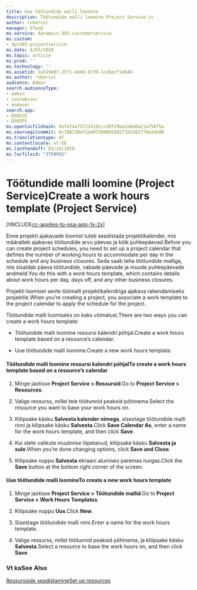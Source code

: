 ```yaml
---
title: Uue töötundide malli loomine
description: Töötundide malli loomine Project Service'is
author: ruhercul
manager: kfend
ms.service: dynamics-365-customerservice
ms.custom:
- dyn365-projectservice
ms.date: 8/03/2018
ms.topic: article
ms.prod: ''
ms.technology: ''
ms.assetid: 1a519487-25f1-4e9d-b739-1c1becf1d649
ms.author: ruhercul
audience: Admin
search.audienceType:
- admin
- customizer
- enduser
search.app:
- D365CE
- D365PS
ms.openlocfilehash: 5e7ef4af5f22419cccd8f29ea2a0a0a21a75875a
ms.sourcegitcommit: 8c786230ef2a497280885b827162561776e2eb00
ms.translationtype: HT
ms.contentlocale: et-EE
ms.lasthandoff: 03/24/2020
ms.locfileid: "3750992"
---
```

# <a name="create-a-work-hours-template-project-service"></a><span data-ttu-id="6715d-103">Töötundide malli loomine (Project Service)</span><span class="sxs-lookup"><span data-stu-id="6715d-103">Create a work hours template (Project Service)</span></span>

[!INCLUDE[cc-applies-to-psa-app-1x-2x](../includes/cc-applies-to-psa-app-1x-2x.md)]

<span data-ttu-id="6715d-104">Enne projekti ajakavade loomist tuleb seadistada projektikalender, mis määratleb ajakavas töötundide arvu päevas ja kõik puhkepäevad.</span><span class="sxs-lookup"><span data-stu-id="6715d-104">Before you can create project schedules, you need to set up a project calendar that defines the number of working hours to accommodate per day in the schedule and any business closures.</span></span> <span data-ttu-id="6715d-105">Seda saab teha töötundide malliga, mis sisaldab päeva töötundide, vabade päevade ja muude puhkepäevade andmeid.</span><span class="sxs-lookup"><span data-stu-id="6715d-105">You do this with a work hours template, which contains details about work hours per day, days off, and any other business closures.</span></span>  
  
 <span data-ttu-id="6715d-106">Projekti loomisel seote töömalli projektikalendriga ajakava rakendamiseks projektile.</span><span class="sxs-lookup"><span data-stu-id="6715d-106">When you’re creating a project, you associate a work template to the project calendar to apply the schedule for the project.</span></span>  
  
 <span data-ttu-id="6715d-107">Töötundide malli loomiseks on kaks võimalust.</span><span class="sxs-lookup"><span data-stu-id="6715d-107">There are two ways you can create a work hours template:</span></span>  
  
-   <span data-ttu-id="6715d-108">Töötundide malli loomine ressursi kalendri põhjal.</span><span class="sxs-lookup"><span data-stu-id="6715d-108">Create a work hours template based on a resource’s calendar.</span></span>  
  
-   <span data-ttu-id="6715d-109">Uue töötundide malli loomine.</span><span class="sxs-lookup"><span data-stu-id="6715d-109">Create a new work hours template.</span></span>  
  
#### <a name="to-create-a-work-hours-template-based-on-a-resources-calendar"></a><span data-ttu-id="6715d-110">Töötundide malli loomine ressursi kalendri põhjal</span><span class="sxs-lookup"><span data-stu-id="6715d-110">To create a work hours template based on a resource’s calendar</span></span>  
  
1.  <span data-ttu-id="6715d-111">Minge jaotisse **Project Service > Ressursid**.</span><span class="sxs-lookup"><span data-stu-id="6715d-111">Go to **Project Service > Resources**.</span></span>  
  
2.  <span data-ttu-id="6715d-112">Valige ressurss, millel teie töötunnid peaksid põhinema.</span><span class="sxs-lookup"><span data-stu-id="6715d-112">Select the resource you want to base your work hours on.</span></span>  
  
3.  <span data-ttu-id="6715d-113">Klõpsake käsku **Salvesta kalender nimega**, sisestage töötundide malli nimi ja klõpsake käsku **Salvesta**.</span><span class="sxs-lookup"><span data-stu-id="6715d-113">Click **Save Calendar As**, enter a name for the work hours template, and then click **Save**.</span></span>  
  
4.  <span data-ttu-id="6715d-114">Kui olete valikute muutmise lõpetanud, klõpsake käsku **Salvesta ja sule**.</span><span class="sxs-lookup"><span data-stu-id="6715d-114">When you’re done changing options, click **Save and Close**.</span></span>  
  
5.  <span data-ttu-id="6715d-115">Klõpsake nuppu **Salvesta** ekraani alumises paremas nurgas.</span><span class="sxs-lookup"><span data-stu-id="6715d-115">Click the **Save** button at the bottom right corner of the screen.</span></span>  
  
#### <a name="to-create-a-new-work-hours-template"></a><span data-ttu-id="6715d-116">Uue töötundide malli loomine</span><span class="sxs-lookup"><span data-stu-id="6715d-116">To create a new work hours template</span></span>  
  
1.  <span data-ttu-id="6715d-117">Minge jaotisse **Project Service > Töötundide mallid**.</span><span class="sxs-lookup"><span data-stu-id="6715d-117">Go to **Project Service > Work Hours Templates**.</span></span>  
  
2.  <span data-ttu-id="6715d-118">Klõpsake nuppu **Uus**.</span><span class="sxs-lookup"><span data-stu-id="6715d-118">Click **New**.</span></span>  
  
3.  <span data-ttu-id="6715d-119">Sisestage töötundide malli nimi.</span><span class="sxs-lookup"><span data-stu-id="6715d-119">Enter a name for the work hours template.</span></span>  
  
4.  <span data-ttu-id="6715d-120">Valige ressurss, millel töötunnid peaksid põhinema, ja klõpsake käsku **Salvesta**.</span><span class="sxs-lookup"><span data-stu-id="6715d-120">Select a resource to base the work hours on, and then click **Save**.</span></span>  
  
### <a name="see-also"></a><span data-ttu-id="6715d-121">Vt ka</span><span class="sxs-lookup"><span data-stu-id="6715d-121">See Also</span></span>  
 [<span data-ttu-id="6715d-122">Ressursside seadistamine</span><span class="sxs-lookup"><span data-stu-id="6715d-122">Set up resources</span></span>](../project-service/set-up-resources.md)
